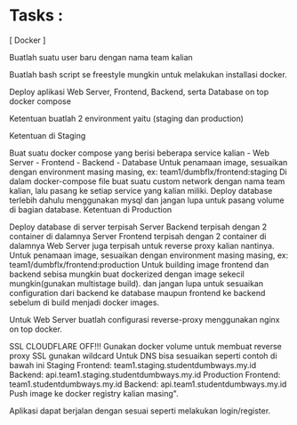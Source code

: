# Tasks :
[ Docker ]

Buatlah suatu user baru dengan nama team kalian

Buatlah bash script se freestyle mungkin untuk melakukan installasi docker.

Deploy aplikasi Web Server, Frontend, Backend, serta Database on top docker compose

Ketentuan buatlah 2 environment yaitu (staging dan production)

Ketentuan di Staging

Buat suatu docker compose yang berisi beberapa service kalian - Web Server - Frontend - Backend - Database
Untuk penamaan image, sesuaikan dengan environment masing masing, ex: team1/dumbflx/frontend:staging
Di dalam docker-compose file buat suatu custom network dengan nama team kalian, lalu pasang ke setiap service yang kalian miliki.
Deploy database terlebih dahulu menggunakan mysql dan jangan lupa untuk pasang volume di bagian database.
Ketentuan di Production

Deploy database di server terpisah
Server Backend terpisah dengan 2 container di dalamnya
Server Frontend terpisah dengan 2 container di dalamnya
Web Server juga terpisah untuk reverse proxy kalian nantinya.
Untuk penamaan image, sesuaikan dengan environment masing masing, ex: team1/dumbflx/frontend:production
Untuk building image frontend dan backend sebisa mungkin buat dockerized dengan image sekecil mungkin(gunakan multistage build). dan jangan lupa untuk sesuaikan configuration dari backend ke database maupun frontend ke backend sebelum di build menjadi docker images.

Untuk Web Server buatlah configurasi reverse-proxy menggunakan nginx on top docker.

SSL CLOUDFLARE OFF!!!
Gunakan docker volume untuk membuat reverse proxy
SSL gunakan wildcard
Untuk DNS bisa sesuaikan seperti contoh di bawah ini
Staging
Frontend: team1.staging.studentdumbways.my.id
Backend: api.team1.staging.studentdumbways.my.id
Production
Frontend: team1.studentdumbways.my.id
Backend: api.team1.studentdumbways.my.id
Push image ke docker registry kalian masing".

Aplikasi dapat berjalan dengan sesuai seperti melakukan login/register.
